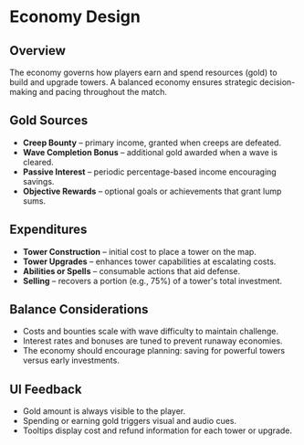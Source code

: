 # Economy Design

## Overview
The economy governs how players earn and spend resources (gold) to build and upgrade towers. A balanced economy ensures strategic decision-making and pacing throughout the match.

## Gold Sources
- **Creep Bounty** – primary income, granted when creeps are defeated.
- **Wave Completion Bonus** – additional gold awarded when a wave is cleared.
- **Passive Interest** – periodic percentage-based income encouraging savings.
- **Objective Rewards** – optional goals or achievements that grant lump sums.

## Expenditures
- **Tower Construction** – initial cost to place a tower on the map.
- **Tower Upgrades** – enhances tower capabilities at escalating costs.
- **Abilities or Spells** – consumable actions that aid defense.
- **Selling** – recovers a portion (e.g., 75%) of a tower's total investment.

## Balance Considerations
- Costs and bounties scale with wave difficulty to maintain challenge.
- Interest rates and bonuses are tuned to prevent runaway economies.
- The economy should encourage planning: saving for powerful towers versus early investments.

## UI Feedback
- Gold amount is always visible to the player.
- Spending or earning gold triggers visual and audio cues.
- Tooltips display cost and refund information for each tower or upgrade.


